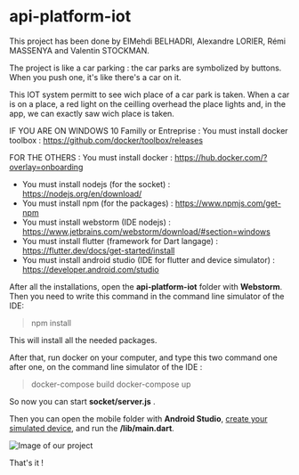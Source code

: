 # api-platform-iot

This project has been done by ElMehdi BELHADRI, Alexandre LORIER, Rémi MASSENYA and Valentin STOCKMAN.

The project is like a car parking : the car parks are symbolized by buttons. When you push one, it's like there's a car on it.

This IOT system permitt to see wich place of a car park is taken.
When a car is on a place, a red light on the ceilling overhead the place lights and, in the app, we can exactly saw wich place is taken.


IF YOU ARE ON WINDOWS 10 Familly or Entreprise :
You must install docker toolbox : https://github.com/docker/toolbox/releases

FOR THE OTHERS :
You must install docker : https://hub.docker.com/?overlay=onboarding

- You must install nodejs (for the socket) : https://nodejs.org/en/download/
- You must install npm (for the packages) : https://www.npmjs.com/get-npm
- You must install webstorm (IDE nodejs) : https://www.jetbrains.com/webstorm/download/#section=windows
- You must install flutter (framework for Dart langage) : https://flutter.dev/docs/get-started/install
- You must install android studio (IDE for flutter and device simulator) : https://developer.android.com/studio

After all the installations, open the **api-platform-iot** folder with **Webstorm**. Then you need to write this command in the command line simulator of the IDE:
> npm install

This will install all the needed packages.

After that, run docker on your computer, and type this two command one after one, on the command line simulator of the IDE :
> docker-compose build
>docker-compose up

So now you can start **socket/server.js** .

Then you can open the mobile folder with **Android Studio**, [create your simulated device](https://developer.android.com/studio/run/managing-avds), and run the **/lib/main.dart**.

![Image of our project](https://www.imageupload.net/upload-image/2020/01/24/icon.jpg)

That's it !
